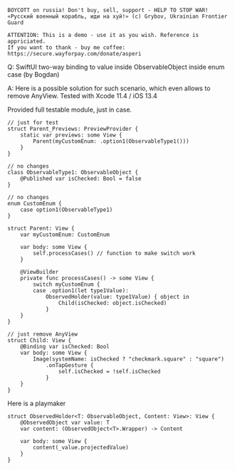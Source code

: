 ```
BOYCOTT on russia! Don't buy, sell, support - HELP TO STOP WAR!
«Русский военный корабль, иди на хуй!» (c) Grybov, Ukrainian Frontier Guard

ATTENTION: This is a demo - use it as you wish. Reference is appriciated.
If you want to thank - buy me coffee: https://secure.wayforpay.com/donate/asperi
```

Q: SwiftUI two-way binding to value inside ObservableObject inside enum case (by Bogdan)

A: Here is a possible solution for such scenario, which even allows to remove AnyView. Tested with Xcode 11.4 / iOS 13.4

Provided full testable module, just in case.

```
// just for test
struct Parent_Previews: PreviewProvider {
    static var previews: some View {
        Parent(myCustomEnum: .option1(ObservableType1()))
    }
}

// no changes
class ObservableType1: ObservableObject {
    @Published var isChecked: Bool = false
}

// no changes
enum CustomEnum {
    case option1(ObservableType1)
}

struct Parent: View {
    var myCustomEnum: CustomEnum

    var body: some View {
        self.processCases() // function to make switch work
    }

	@ViewBuilder
    private func processCases() -> some View {
        switch myCustomEnum {
        case .option1(let type1Value):
            ObservedHolder(value: type1Value) { object in
                Child(isChecked: object.isChecked)
            }
    }
}

// just remove AnyView
struct Child: View {
    @Binding var isChecked: Bool
    var body: some View {
        Image(systemName: isChecked ? "checkmark.square" : "square")
            .onTapGesture {
                self.isChecked = !self.isChecked
            }
    }
}
```

Here is a playmaker

```
struct ObservedHolder<T: ObservableObject, Content: View>: View {
    @ObservedObject var value: T
    var content: (ObservedObject<T>.Wrapper) -> Content

    var body: some View {
        content(_value.projectedValue)
    }
}
```
